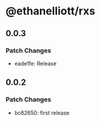 # @ethanelliott/rxs

## 0.0.3

### Patch Changes

- eade1fe: Release

## 0.0.2

### Patch Changes

- bc62650: first release
